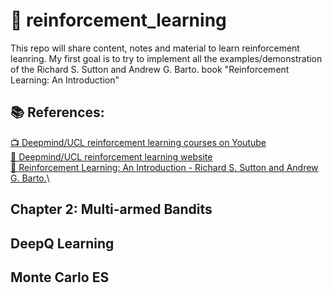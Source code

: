 <!-- This is commented out. -->
# 🔬 reinforcement_learning

This repo will share content, notes and material to learn reinforcement leanring. 
My first goal is to try to implement all the examples/demonstration of the Richard S. Sutton and Andrew G. Barto. book "Reinforcement Learning: An Introduction"

## 📚 References:
[📺 Deepmind/UCL reinforcement learning courses on Youtube](https://www.youtube.com/playlist?list=PLqYmG7hTraZDNJre23vqCGIVpfZ_K2RZs)\
[📄 Deepmind/UCL reinforcement learning website](http://www0.cs.ucl.ac.uk/staff/D.Silver/web/Teaching.html)\
[📓 Reinforcement Learning: An Introduction - Richard S. Sutton and Andrew G. Barto.](RL%20DeepMind/RLbook2018.pdf)\


## Chapter 2: Multi-armed Bandits

## DeepQ Learning

## Monte Carlo ES
